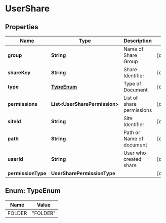 

# UserShare


## Properties

| Name | Type | Description | Notes |
|------------ | ------------- | ------------- | -------------|
|**group** | **String** | Name of Share Group |  [optional] |
|**shareKey** | **String** | Share Identifier |  [optional] |
|**type** | [**TypeEnum**](#TypeEnum) | Type of Document |  [optional] |
|**permissions** | **List&lt;UserSharePermission&gt;** | List of share permissions |  [optional] |
|**siteId** | **String** | Site Identifier |  [optional] |
|**path** | **String** | Path or Name of document |  [optional] |
|**userId** | **String** | User who created share |  [optional] |
|**permissionType** | **UserSharePermissionType** |  |  [optional] |



## Enum: TypeEnum

| Name | Value |
|---- | -----|
| FOLDER | &quot;FOLDER&quot; |



